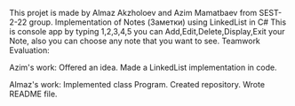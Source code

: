 This projet is made by Almaz Akzholoev and Azim Mamatbaev from SEST-2-22 group.
Implementation of Notes (Заметки) using LinkedList in C#
This is console app by typing 1,2,3,4,5 you can Add,Edit,Delete,Display,Exit your Note, also you can choose any note that you want to see.
Teamwork Evaluation:

Azim's work:
Offered an idea.
Made a LinkedList implementation in code.

Almaz's work:
Implemented class Program.
Created repository.
Wrote README file.
